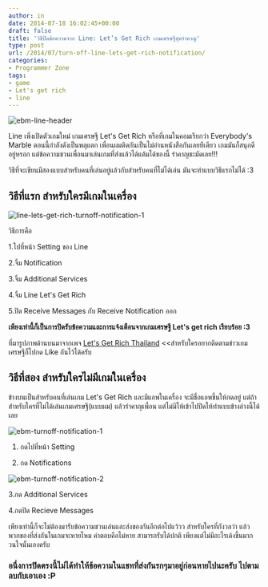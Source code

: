 ```yaml
---
author: in
date: 2014-07-18 16:02:45+00:00
draft: false
title: 'วิธีปิดข้อความจาก Line: Let’s Get Rich เกมเศรษฐีสุดรำคาญ'
type: post
url: /2014/07/turn-off-line-lets-get-rich-notification/
categories:
- Programmer Zone
tags:
- game
- Let's get rich
- line
---
```



![ebm-line-header](https://www.cyruszhang.com/wp-content/uploads/2014/07/ebm-line-header.jpg)


Line เพิ่งเปิดตัวเกมใหม่ เกมเศรษฐี Let's Get Rich หรือที่เกมในคอมเรียกว่า Everybody's Marble ตอนนี้กำลังดังเป็นพลุแตก เพื่อนผมติดกันเป็นไม่อ่านหนังสือกันเลยทีเดียว เกมมันก็สนุกดีอยู่หรอก แต่ข้อความชวนเพื่อนมาเล่นเกมที่ส่งแล้วได้แต้มได้ของนี้ รำคาญชะมัดเลย!!!


<!-- more -->



วิธีที่จะเขียนมีสองแบบสำหรับคนที่เล่นอยู่แล้วกับสำหรับคนที่ไม่ได้เล่น มันจะทำแบบวิธีแรกไม่ได้ :3


## **วิธีที่แรก สำหรับใครมีเกมในเครื่อง**


![line-lets-get-rich-turnoff-notification-1](https://www.cyruszhang.com/wp-content/uploads/2014/07/line-lets-get-rich-turnoff-notification-1.jpg)


วิธีการคือ

1.ไปที่หน้า Setting ของ Line

2.จิ้ม Notification

3.จิ้ม Additional Services

4.จิ้ม Line Let's Get Rich

5.ปิด Receive Messages กับ Receive Notification ออก

**เพียงเท่านี้ก็เป็นการปิดรับข้อความและการแจ้งเตือนจากเกมเศรษฐี Let's get rich เรียบร้อย :3**

ที่มารูปภาพด้านบนมาจากเพจ [Let's Get Rich Thailand](https://www.facebook.com/LetGetRichThai) <<สำหรับใครอยากติดตามข่าวเกมเศรษฐีก็ไปกด Like กันไว้ได้ครับ


## **วิธีที่สอง สำหรับใครไม่มีเกมในเครื่อง**


ข้างบนเป็นสำหรับคนที่เล่นเกม Let's Get Rich และมีแอพในเครื่อง จะมีชื่อแอพขึ้นให้กดอยู่ แต่ถ้าสำหรับใครที่ไม่ได้เล่นเกมเศรษฐี(แบบผม) แล้วรำคาญเพื่อน แต่ไม่มีให้เข้าไปปิดให้ทำแบบข้างล่างนี้ได้เลย

![ebm-turnoff-notification-1](https://www.cyruszhang.com/wp-content/uploads/2014/07/ebm-turnoff-notification-1.jpg)


1. กดไปที่หน้า Setting

2. กด Notifications

![ebm-turnoff-notification-2](https://www.cyruszhang.com/wp-content/uploads/2014/07/ebm-turnoff-notification-2.jpg)


3.กด Additional Services

4.กดปิด Recieve Messages

เพียงเท่านี้ก็จะไม่ต้องมารับข้อความชวนเล่นและส่งของกันอีกต่อไปแว้วว สำหรับใครที่กังวลว่า แล้วพวกของที่ส่งกันในเกมจะหายไหม คำตอบคือไม่หาย สามารถรับได้ปกติ เพียงแต่ไม่มีอะไรเด้งขึ้นมากวนใจนั้นเองครับ


### อนึ่งการปิดตรงนี้ไม่ได้ทำให้ข้อความในแชทที่ส่งกันรกๆมาอยู่ก่อนหายไปนะครับ ไปตามลบกับเอาเอง :P





